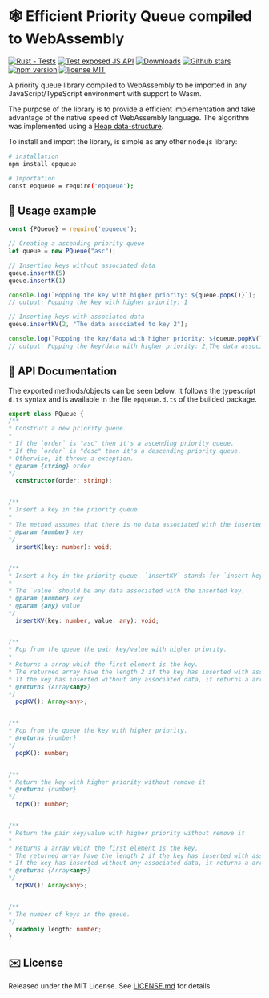 
# :spider_web: Efficient Priority Queue compiled to WebAssembly

[![Rust - Tests](https://github.com/raulpy271/epqueue/actions/workflows/rust.yml/badge.svg)](https://github.com/raulpy271/epqueue/actions/workflows/rust.yml)
[![Test exposed JS API](https://github.com/raulpy271/epqueue/actions/workflows/js_api_test.yml/badge.svg)](https://github.com/raulpy271/epqueue/actions/workflows/js_api_test.yml)
[![Downloads](https://img.shields.io/npm/dt/epqueue.svg)](https://npmjs.com/package/epqueue)
[![Github stars](https://img.shields.io/github/stars/raulpy271/epqueue.svg)](https://github.com/raulpy271/epqueue)
[![npm version](https://img.shields.io/npm/v/epqueue.svg)](https://npmjs.com/package/epqueue)
[![license MIT](https://img.shields.io/npm/l/epqueue.svg)](https://github.com/raulpy271/epqueue/blob/main/LICENSE)

A priority queue library compiled to WebAssembly to be imported in any JavaScript/TypeScript environment with support to Wasm.

The purpose of the library is to provide a efficient implementation and take advantage of the native speed of WebAssembly language. The algorithm was implemented using a [Heap data-structure](https://www.geeksforgeeks.org/binary-heap/).

To install and import the library, is simple as any other node.js library:

```sh
# installation
npm install epqueue

# Importation
const epqueue = require('epqueue');
```

## :children_crossing: Usage example

```js
const {PQueue} = require('epqueue');

// Creating a ascending priority queue
let queue = new PQueue("asc");

// Inserting keys without associated data
queue.insertK(5)
queue.insertK(1)

console.log(`Popping the key with higher priority: ${queue.popK()}`);
// output: Popping the key with higher priority: 1

// Inserting keys with associated data
queue.insertKV(2, "The data associated to key 2");

console.log(`Popping the key/data with higher priority: ${queue.popKV()}`);
// output: Popping the key/data with higher priority: 2,The data associated to key 2
```

## :scroll: API Documentation

The exported methods/objects can be seen below. It follows the typescript `d.ts` syntax and is available in the file `epqueue.d.ts` of the builded package.

```ts
export class PQueue {
/**
* Construct a new priority queue.
* 
* If the `order` is "asc" then it's a ascending priority queue.
* If the `order` is "desc" then it's a descending priority queue.
* Otherwise, it throws a exception.
* @param {string} order
*/
  constructor(order: string);


/**
* Insert a key in the priority queue.
*
* The method assumes that there is no data associated with the inserted key.
* @param {number} key
*/
  insertK(key: number): void;


/**
* Insert a key in the priority queue. `insertKV` stands for `insert key and value`.
*
* The `value` should be any data associated with the inserted key.
* @param {number} key
* @param {any} value
*/
  insertKV(key: number, value: any): void;


/**
* Pop from the queue the pair key/value with higher priority.
*
* Returns a array which the first element is the key.
* The returned array have the length 2 if the key has inserted with associated data.
* If the key has inserted without any associated data, it returns a array with a single element.
* @returns {Array<any>}
*/
  popKV(): Array<any>;


/**
* Pop from the queue the key with higher priority.
* @returns {number}
*/
  popK(): number;


/**
* Return the key with higher priority without remove it
* @returns {number}
*/
  topK(): number;


/**
* Return the pair key/value with higher priority without remove it
*
* Returns a array which the first element is the key.
* The returned array have the length 2 if the key has inserted with associated data.
* If the key has inserted without any associated data, it returns a array with a single element.
* @returns {Array<any>}
*/
  topKV(): Array<any>;


/**
* The number of keys in the queue.
*/
  readonly length: number;
}
```

## :envelope: License

Released under the MIT License. See [LICENSE.md](/LICENSE) for details.
